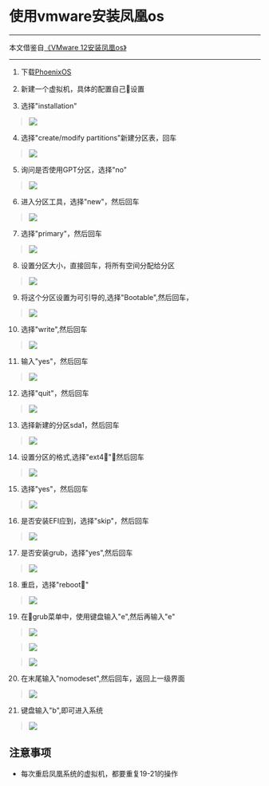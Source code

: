 # 使用vmware安装凤凰os

---

 本文借鉴自[《VMware 12安装凤凰os》](https://jingyan.baidu.com/article/20095761dce379cb0721b41b.html)

---

1. 下载[PhoenixOS](https://pan.baidu.com/s/15mPo7Sh7fUjQeFBBG4s5VA)

2. 新建一个虚拟机，具体的配置自己设置

3. 选择"installation"

> ![](https://ws2.sinaimg.cn/large/006tKfTcgy1fqhrh1fqixj31400p0dmq.jpg)

4. 选择"create/modify partitions"新建分区表，回车

> ![](https://ws2.sinaimg.cn/large/006tKfTcgy1fqhriwvbjuj31400p0ta4.jpg)

5. 询问是否使用GPT分区，选择"no"

> ![](https://ws4.sinaimg.cn/large/006tKfTcgy1fqhrl10lvzj31400p0wfy.jpg)

6. 进入分区工具，选择"new"，然后回车

> ![](https://ws3.sinaimg.cn/large/006tKfTcgy1fqhro39nj6j31400p0ta2.jpg)

7. 选择"primary"，然后回车

> ![](https://ws3.sinaimg.cn/large/006tKfTcgy1fqhrqu0pvij31400p0dh8.jpg)

8. 设置分区大小，直接回车，将所有空间分配给分区

> ![](https://ws3.sinaimg.cn/large/006tKfTcgy1fqhrrzd7mpj31400p0gmz.jpg)

9. 将这个分区设置为可引导的,选择"Bootable",然后回车，

> ![](https://ws4.sinaimg.cn/large/006tKfTcgy1fqhrudgtiaj31400p0abp.jpg)

10. 选择"write",然后回车

> ![](https://ws1.sinaimg.cn/large/006tKfTcgy1fqhrvstwtaj31400p0gn2.jpg)

11. 输入"yes"，然后回车

> ![](https://ws3.sinaimg.cn/large/006tKfTcgy1fqhrwx8yi1j31400p03zw.jpg)

12. 选择"quit"，然后回车

> ![](https://ws3.sinaimg.cn/large/006tKfTcgy1fqhrxrfm91j31400p00u4.jpg)

13. 选择新建的分区sda1，然后回车

> ![](https://ws2.sinaimg.cn/large/006tKfTcgy1fqhryu0f00j31400p0wfw.jpg)

14. 设置分区的格式,选择"ext4"，然后回车

> ![](https://ws1.sinaimg.cn/large/006tKfTcgy1fqhs13smlrj31400p0400.jpg)

15. 选择"yes"，然后回车

> ![](https://ws4.sinaimg.cn/large/006tKfTcgy1fqhs2kwvatj31400p0q4h.jpg)

16. 是否安装EFI应到，选择"skip"，然后回车

> ![](https://ws3.sinaimg.cn/large/006tKfTcgy1fqhs2zbmotj31400p0gn3.jpg)

17. 是否安装grub，选择"yes",然后回车

> ![](https://ws3.sinaimg.cn/large/006tKfTcgy1fqhs3idbxij31400p0myn.jpg)

18. 重启，选择"reboot"

> ![](https://ws4.sinaimg.cn/large/006tKfTcgy1fqhs5b7er2j31400p0wg0.jpg)

19. 在grub菜单中，使用键盘输入"e",然后再输入"e"

> ![](https://ws3.sinaimg.cn/large/006tKfTcgy1fqhs99uq2kj31400p0q4d.jpg)

> ![](https://ws1.sinaimg.cn/large/006tKfTcgy1fqhs9lkpk0j31400p0ta8.jpg)

> ![](https://ws3.sinaimg.cn/large/006tKfTcgy1fqhs9roelnj31400p0wfv.jpg)

20. 在末尾输入"nomodeset",然后回车，返回上一级界面

> ![](https://ws1.sinaimg.cn/large/006tKfTcgy1fqhsc25p15j31400p0gmz.jpg)

21. 键盘输入"b",即可进入系统

> ![](https://ws3.sinaimg.cn/large/006tKfTcgy1fqhscj6jhkj31400p0jsx.jpg)

##  注意事项

- 每次重启凤凰系统的虚拟机，都要重复19-21的操作
